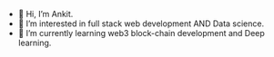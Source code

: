 - 👋 Hi, I’m Ankit.
- 👀 I’m interested in full stack web development AND Data science.
- 🌱 I’m currently learning web3 block-chain development and Deep learning.
